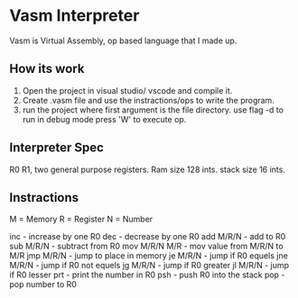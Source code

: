 # Vasm Interpreter
Vasm is Virtual Assembly, op based language that I made up.

## How its work

1) Open the project in visual studio/ vscode and compile it.
2) Create .vasm file and use the instractions/ops to write the program.
3) run the project where first argument is the file directory.
use flag -d to run in debug mode press 'W' to execute op.

## Interpreter Spec

R0 R1, two general purpose registers.
Ram size 128 ints.
stack size 16 ints.

## Instractions

M = Memory
R = Register
N = Number

inc - increase by one R0
dec - decrease by one R0
add M/R/N - add to R0
sub M/R/N - subtract from R0
mov M/R/N M/R - mov value from M/R/N to M/R 
jmp M/R/N - jump to place in memory
je M/R/N - jump if R0 equels
jne M/R/N - jump if R0 not equels
jg M/R/N - jump if R0 greater
jl M/R/N - jump if R0 lesser
prt - print the number in R0
psh - push R0 into the stack
pop - pop number to R0
